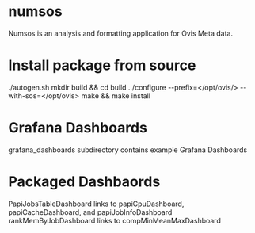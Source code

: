 # numsos
Numsos is an analysis and formatting application for Ovis Meta data.

# Install package from source
./autogen.sh
mkdir build && cd build
../configure --prefix=</opt/ovis/> --with-sos=</opt/ovis>
make && make install

# Grafana Dashboards
grafana_dashboards subdirectory contains example Grafana Dashboards

# Packaged Dashbaords
PapiJobsTableDashboard links to papiCpuDashboard, papiCacheDashboard, and papiJobInfoDashboard
rankMemByJobDashboard links to compMinMeanMaxDashboard
